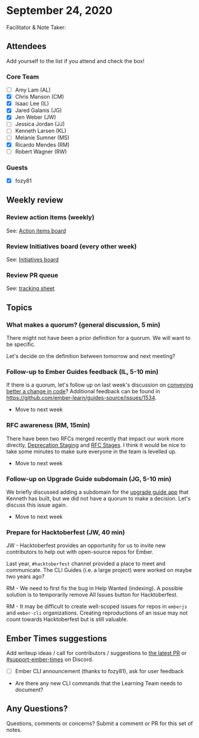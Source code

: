 # September 24, 2020

Facilitator & Note Taker: 

## Attendees

Add yourself to the list if you attend and check the box!

### Core Team
- [ ] Amy Lam (AL)
- [x] Chris Manson (CM)
- [x] Isaac Lee (IL)
- [x] Jared Galanis (JG)
- [x] Jen Weber (JW)
- [ ] Jessica Jordan (JJ)
- [ ] Kenneth Larsen (KL)
- [ ] Melanie Sumner (MS)
- [x] Ricardo Mendes (RM)
- [ ] Robert Wagner (RW)

### Guests
- [x] fozy81

## Weekly review

### Review action items (weekly)
See: [Action items board](https://github.com/orgs/ember-learn/projects/47)

### Review Initiatives board (every other week)
See: [Initiatives board](https://github.com/orgs/ember-learn/projects/33)

### Review PR queue
See: [tracking sheet](https://docs.google.com/spreadsheets/d/1sPyN9z9wZMpTNwqCfa6R9QSPZkIW4iQd-H4gZC7ILLk/edit#gid=2035777454)

## Topics

### What makes a quorum? (general discussion, 5 min)

There might not have been a prior definition for a quorum. We will want to be specific.

Let's decide on the definition between tomorrow and next meeting?

### Follow-up to Ember Guides feedback (IL, 5-10 min)

If there is a quorum, let's follow up on last week's discussion on [conveying better a change in code](https://github.com/emberjs/core-notes/blob/master/learning-team/2020-09/2020-09-17.md#feedback-for-ember-guides-il-10-min)? Additional feedback can be found in https://github.com/ember-learn/guides-source/issues/1534.

- Move to next week

### RFC awareness (RM, 15min)
There have been two RFCs merged recently that impact our work more directly, [Deprecation Staging](https://github.com/emberjs/rfcs/blob/master/text/0649-deprecation-staging.md) and [RFC Stages](https://github.com/emberjs/rfcs/blob/master/text/0617-rfc-stages.md).
I think it would be nice to take some minutes to make sure everyone in the team is levelled up.

- Move to next week

### Follow-up on Upgrade Guide subdomain (JG, 5-10 min)
We briefly discussed adding a subdomain for the [upgrade guide app](https://github.com/ember-learn/upgrade-guide) that Kenneth has built, but we did not have a quorum to make a decision. Let's discuss this issue again.

- Move to next week

### Prepare for Hacktoberfest (JW, 40 min)

JW - Hacktoberfest provides an opportunity for us to invite new contributors to help out with open-source repos for Ember.

Last year, `#hacktoberfest` channel provided a place to meet and communicate. The CLI Guides (i.e. a large project) were worked on maybe two years ago?

RM - We need to first fix the bug in Help Wanted (indexing). A possible solution is to temporarily remove All Issues button for Hacktoberfest.

RM - It may be difficult to create well-scoped issues for repos in `emberjs` and `ember-cli` organizations. Creating reproductions of an issue may not count towards Hacktoberfest but is still valuable.


## Ember Times suggestions
Add writeup ideas / call for contributors / suggestions to [the latest PR](https://github.com/ember-learn/ember-blog/pulls?q=is%3Aopen+is%3Apr+label%3A%22%F0%9F%97%9E+embertimes%22%20or%20#support-ember-times) or [#support-ember-times](https://discordapp.com/channels/480462759797063690/485450546887786506) on Discord.

- [ ] Ember CLI announcement (thanks to fozy81), ask for user feedback
- Are there any new CLI commands that the Learning Team needs to document?

## Any Questions?
Questions, comments or concerns? Submit a comment or PR for this set of notes.

